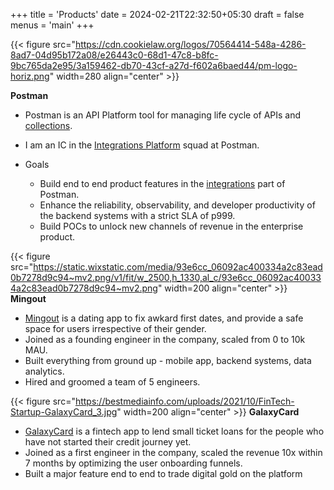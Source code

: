+++
title = 'Products'
date = 2024-02-21T22:32:50+05:30
draft = false
menus = 'main'
+++

{{< figure src="https://cdn.cookielaw.org/logos/70564414-548a-4286-8ad7-04d95b172a08/e26443c0-68d1-47c8-b8fc-9bc765da2e95/3a159462-db70-43cf-a27d-f602a6baed44/pm-logo-horiz.png" width=280  align="center" >}}

**Postman**

- Postman is an API Platform tool for managing life cycle of APIs and [collections](https://www.postman.com/collection/).
- I am an IC in the [Integrations Platform](https://www.postman.com/product/integrations/) squad at Postman.
- Goals

  - Build end to end product features in the [integrations](https://go.postman.co/integrations/browse?category=all) part of Postman.
  - Enhance the reliability, observability, and developer productivity of the backend systems with a strict SLA of p999.
  - Build POCs to unlock new channels of revenue in the enterprise product.

{{< figure src="https://static.wixstatic.com/media/93e6cc_06092ac400334a2c83ead0b7278d9c94~mv2.png/v1/fit/w_2500,h_1330,al_c/93e6cc_06092ac400334a2c83ead0b7278d9c94~mv2.png" width=200   align="center" >}}
**Mingout**

- [Mingout](https://www.100ms.live/blog/mingout-100ms-reimagine-online-dating) is a dating app to fix awkard first dates, and provide a safe space for users irrespective of their gender.
- Joined as a founding engineer in the company, scaled from 0 to 10k MAU.
- Built everything from ground up - mobile app, backend systems, data analytics.
- Hired and groomed a team of 5 engineers.

{{< figure src="https://bestmediainfo.com/uploads/2021/10/FinTech-Startup-GalaxyCard_3.jpg" width=200   align="center" >}}
**GalaxyCard**

- [GalaxyCard](https://yourstory.com/2021/10/fintech-startup-galaxycard-digital-credit-cards-low-income-group) is a fintech app to lend small ticket loans for the people who have not started their credit journey yet.
- Joined as a first engineer in the company, scaled the revenue 10x within 7 months by optimizing the user onboarding funnels.
- Built a major feature end to end to trade digital gold on the platform
